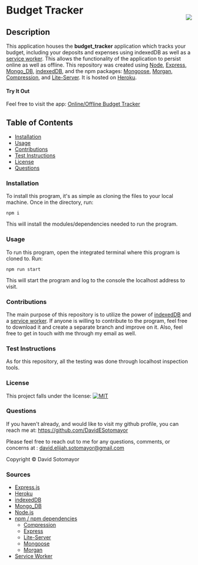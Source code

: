 # Budget Tracker <p style="float: right;"><a href="https://opensource.org/licenses/MIT"><img src="https://img.shields.io/badge/license-MIT-blue.svg"></a></p>
## Description
This application houses the **budget_tracker** application which tracks your budget, including your deposits and expenses using indexedDB as well as a [service worker](https://developer.mozilla.org/en-US/docs/Web/API/Service_Worker_API).  This allows the functionality of the application to persist online as well as offline.
This repository was created using [Node](https://nodejs.org/en/), [Express](https://expressjs.com/), [Mongo_DB](https://www.mongodb.com/), [indexedDB](https://developer.mozilla.org/en-US/docs/Web/API/IndexedDB_API), and the npm packages: [Mongoose](https://www.npmjs.com/package/mongoose), [Morgan](https://www.npmjs.com/package/morgan), [Compression](https://www.npmjs.com/package/compression), and [Lite-Server](https://www.npmjs.com/package/lite-server).  It is hosted on [Heroku](https://www.heroku.com). 

#### Try It Out
Feel free to visit the app: [Online/Offline Budget Tracker](https://agile-headland-85496.herokuapp.com/)
## Table of Contents
* [Installation](#installation)
* [Usage](#usage)
* [Contributions](#contributions)
* [Test Instructions](#test-instructions)
* [License](#license)
* [Questions](#questions)

### Installation 
To install this program, it's as simple as cloning the files to your local machine.  Once in the directory, run:
```
npm i
```
This will install the modules/dependencies needed to run the program.
### Usage
To run this program, open the integrated terminal where this program is cloned to.  Run:
```
npm run start
```
This will start the program and log to the console the localhost address to visit.
### Contributions
The main purpose of this repository is to utilize the power of [indexedDB](https://developer.mozilla.org/en-US/docs/Web/API/IndexedDB_API) and a [service worker](https://developer.mozilla.org/en-US/docs/Web/API/Service_Worker_API). If anyone is willing to contribute to the program, feel free to download it and create a separate branch and improve on it.  Also, feel free to get in touch with me through my email as well.

### Test Instructions
As for this repository, all the testing was done through localhost inspection tools.

### License
This project falls under the license: 
[![MIT](https://img.shields.io/badge/license-MIT-blue.svg)](https://opensource.org/licenses/MIT)
    
### Questions
If you haven't already, and would like to visit my github profile, you can reach me at: https://github.com/DavidESotomayor

Please feel free to reach out to me for any questions, comments, or concerns at : david.elijah.sotomayor@gmail.com

Copyright &copy; David Sotomayor

### Sources
* [Express.js](https://expressjs.com/)
* [Heroku](https://www.heroku.com)
* [indexedDB](https://developer.mozilla.org/en-US/docs/Web/API/IndexedDB_API)
* [Mongo_DB](https://www.mongodb.com/)
* [Node.js](https://nodejs.org/en/)
* [npm / npm dependencies](https://www.npmjs.com/)
  * [Compression](https://www.npmjs.com/package/compression)  
  * [Express](https://www.npmjs.com/package/express)
  * [Lite-Server](https://www.npmjs.com/package/lite-server)
  * [Mongoose](https://www.npmjs.com/package/mongoose)
  * [Morgan](https://www.npmjs.com/package/morgan)
* [Service Worker](https://developer.mozilla.org/en-US/docs/Web/API/Service_Worker_API)
